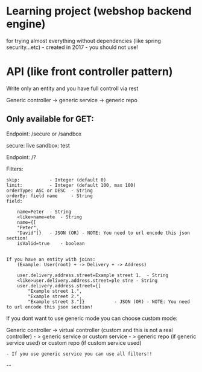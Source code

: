 # Learning project (webshop backend engine)
 for trying almost everything without dependencies (like spring security...etc) - created in 2017 - you should not use!

# API (like front controller pattern)

Write only an entity and you have full controll via rest

Generic controller -> generic service -> generic repo

Only available for GET:
--

Endpoint: <domain> /secure or /sandbox

secure: live
sandbox: test


Endpoint: /<entity>?<filters>

Filters:

	skip: 			- Integer (default 0)
	limit: 			- Integer (default 100, max 100)
	orderType: ASC or DESC	- String
	orderBy: field name 	- String
	field:

		name=Peter 	- String
		<like>name=ete 	- String
		name={[
		"Peter",
		"David"]}	- JSON (OR) - NOTE: You need to url encode this json section!
		isValid=true 	- boolean
		

	If you have an entity with joins:
		(Example: User(root) + -> Delivery + -> Address)

		user.delivery.address.street=Example street 1.	- String
		<like>user.delivery.address.street=ple stre	- String
		user.delivery.address.street={[
			"Example street 1.",
			"Example street 2.",
			"Example street 3."]} 			- JSON (OR) - NOTE: You need to url encode this json section!

If you dont want to use generic mode you can choose custom mode:

Generic controller -> virtual controller (custom and this is not a real controller) - > generic service or custom service - > generic repo (if generic service used) or custom repo (if custom service used)

	- If you use generic service you can use all filters!!

--

